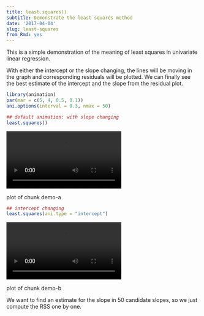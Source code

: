 ```yaml
---
title: least.squares()
subtitle: Demonstrate the least squares method
date: '2017-04-04'
slug: least-squares
from_Rmd: yes
---
```


This is a simple demonstration of the meaning of least squares in univariate
linear regression.

With either the intercept or the slope changing, the lines will be moving in
the graph and corresponding residuals will be plotted. We can finally see the
best estimate of the intercept and the slope from the residual plot.
 

```r
library(animation)
par(mar = c(5, 4, 0.5, 0.1))
ani.options(interval = 0.3, nmax = 50)

## default animation: with slope changing
least.squares()
```

<video controls loop autoplay><source src="https://assets.yihui.name/figures/animation/example/least-squares/demo-a.mp4?dl=1" /><p>plot of chunk demo-a</p></video>


```r
## intercept changing
least.squares(ani.type = "intercept")
```

<video controls loop autoplay><source src="https://assets.yihui.name/figures/animation/example/least-squares/demo-b.mp4?dl=1" /><p>plot of chunk demo-b</p></video>

We want to find an estimate for the slope in 50 candidate slopes, so we just compute the RSS one by one. 
